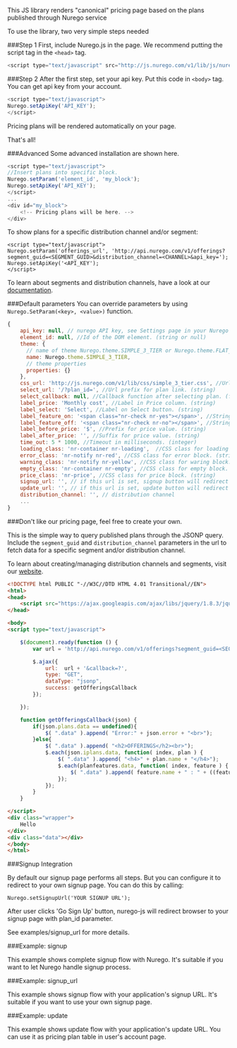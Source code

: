 This JS library renders "canonical" pricing page based on the plans published through Nurego service

To use the library, two very simple steps needed

###Step 1
First, include Nurego.js in the page. We recommend putting the script tag in the ```<head>``` tag.
```JavaScript
<script type="text/javascript" src="http://js.nurego.com/v1/lib/js/nurego.js"></script>
```

###Step 2
After the first step, set your api key. Put this code in ```<body>``` tag. You can get api key from your account.
```JavaScript
<script type="text/javascript">
Nurego.setApiKey('API_KEY');
</script>
```
Pricing plans will be rendered automatically on your page.

That's all!

###Advanced
Some advanced installation are shown here.
```JavaScript
<script type="text/javascript">
//Insert plans into specific block.
Nurego.setParam('element_id', 'my_block');
Nurego.setApiKey('API_KEY');
</script>
...
<div id="my_block">
    <!-- Pricing plans will be here. -->
</div>
```
To show plans for a specific distribution channel and/or segment:
```
<script type="text/javascript">
Nurego.setParam('offerings_url', 'http://api.nurego.com/v1/offerings?segment_guid=<SEGMENT_GUID>&distribution_channel=<CHANNEL>&api_key=');
Nurego.setApiKey('<API_KEY');
</script>
```
To learn about segments and distribution channels, have a look at our [documentation](http://nurego.com/documentation).

###Default parameters
You can override parameters by using ```Nurego.SetParam(<key>, <value>)``` function.
```JavaScript
{
    api_key: null, // nurego API key, see Settings page in your Nurego account
    element_id: null, //Id of the DOM element. (string or null)
    theme: {
      // name of theme Nurego.theme.SIMPLE_3_TIER or Nurego.theme.FLAT_RATE
      name: Nurego.theme.SIMPLE_3_TIER,
      // theme properties
      properties: {}
    },
    css_url: 'http://js.nurego.com/v1/lib/css/simple_3_tier.css', //Url to custom CSS file. (string or null)
    select_url: '/?plan_id=', //Url prefix for plan link. (string)
    select_callback: null, //Callback function after selecting plan. (function or null)
    label_price: 'Monthly cost', //Label in Price column. (string)
    label_select: 'Select', //Label on Select button. (string)
    label_feature_on: '<span class="nr-check nr-yes"></span>', //String for enabled option. (string)
    label_feature_off: '<span class="nr-check nr-no"></span>', //String for disabled option. (string)
    label_before_price: '$', //Prefix for price value. (string)
    label_after_price: '', //Suffix for price value. (string)
    time_out: 5 * 1000, //Timeout in milliseconds. (integer)
    loading_class: 'nr-container nr-loading',  //CSS class for loading block. (string)
    error_class: 'nr-notify nr-red', //CSS class for error block. (string)
    warning_class: 'nr-notify nr-yellow', //CSS class for waring block. (string)
    empty_class: 'nr-container nr-empty', //CSS class for empty block. (string)
    price_class: 'nr-price', //CSS class for price block. (string)
    signup_url: '', // if this url is set, signup button will redirect to this page with plan_eid paramter
    update_url: '', // if this url is set, update button will redirect to this page
    distribution_channel: '', // distribution channel
    ...
}
```

###Don't like our pricing page, feel free to create your own. 

This is the simple way to query published plans through the JSONP query.
Include the ```segment_guid``` and ```distribution_channel``` parameters 
in the url to fetch data for a specific segment and/or distribution channel.

To learn about creating/managing distribution channels and segments, visit
our [website](http://nurego.com/documentation).

```HTML
<!DOCTYPE html PUBLIC "-//W3C//DTD HTML 4.01 Transitional//EN">
<html>
<head>
    <script src="https://ajax.googleapis.com/ajax/libs/jquery/1.8.3/jquery.min.js"></script>
</head>

<body>
<script type="text/javascript">

    $(document).ready(function () {
        var url = 'http://api.nurego.com/v1/offerings?segment_guid=<SEGMENT_GUID>&distribution_channel=<CHANNEL>&api_key=<YOUR API KEY>';

        $.ajax({
            url:  url + '&callback=?',
            type: "GET",
            dataType: "jsonp",
            success: getOfferingsCallback
        });

    });

    function getOfferingsCallback(json) {
        if(json.plans.data == undefined){
            $( ".data" ).append( "Error:" + json.error + "<br>");
        }else{
            $( ".data" ).append( "<h2>OFFERINGS</h2><br>");
            $.each(json.iplans.data, function( index, plan ) {
                $( ".data" ).append( "<h4>" + plan.name + "</h4>");
                $.each(planfeatures.data, function( index, feature ) {
                    $( ".data" ).append( feature.name + " : " + ((feature.max_unit > 0) ? feature.max_unit : "yes" ) + "<br>");
                });
            });
        }
    }

</script>
<div class="wrapper">
    Hello
</div>
<div class="data"></div>
</body>
</html>
```

###Signup Integration

By default our signup page performs all steps. But you can configure it to redirect to your own signup page. You can do this by calling:

```
Nurego.setSignupUrl('YOUR SIGNUP URL');
```

After user clicks 'Go Sign Up' button, nurego-js will redirect browser to your signup page with plan_id parameter.

See examples/signup_url for more details.

###Example: signup

This example shows complete signup flow with Nurego. It's suitable if you want to let Nurego handle signup process.

###Example: signup_url

This example shows signup flow with your application's signup URL. It's suitable if you want to use your own signup page.

###Example: update

This example shows update flow with your application's update URL. You can use it as pricing plan table in user's account page.
